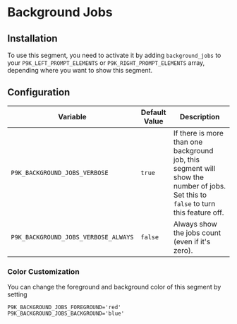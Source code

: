 # Background Jobs

## Installation

To use this segment, you need to activate it by adding `background_jobs` to your
`P9K_LEFT_PROMPT_ELEMENTS` or `P9K_RIGHT_PROMPT_ELEMENTS` array, depending
where you want to show this segment.

## Configuration

| Variable | Default Value | Description |
|----------|---------------|-------------|
|`P9K_BACKGROUND_JOBS_VERBOSE`|`true`|If there is more than one background job, this segment will show the number of jobs. Set this to `false` to turn this feature off.|
`P9K_BACKGROUND_JOBS_VERBOSE_ALWAYS`|`false`|Always show the jobs count (even if it's zero).|

### Color Customization

You can change the foreground and background color of this segment by setting
```
P9K_BACKGROUND_JOBS_FOREGROUND='red'
P9K_BACKGROUND_JOBS_BACKGROUND='blue'
```